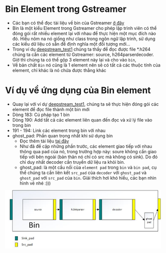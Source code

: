 # Bin Element trong Gstreamer
- Các bạn có thể đọc tài liệu về bin của Gstreamer [ở đây](https://gstreamer.freedesktop.org/documentation/application-development/basics/bins.html?gi-language=c)
- Bin là một kiểu Element trong Gstreamer cho phép lập trình viên có thể đóng gói rất nhiều element lại với nhau để thực hiện một mục đích nào đó. Hiểu nôm na nó giống như class trong ngôn ngữ lập trình, sử dụng các kiểu dữ liệu có sẵn để định nghĩa một đối tượng mới...  
-  Trong ví dụ [deepstream_test1](https://github.com/tienln4/deepstream_from_scratch/blob/main/doc/deepstream_test1.md) chúng ta thấy để đọc được file *.h264 chúng ta cần các element từ Gstreamer: source, h264parserdecoder. Giờ thì chúng ta có thể gộp 3 element này lại và cho vào `bin`, 
- Về bản chất `Bin` nó cũng là 1 element nên sẽ có tất cả các thuộc tính của element, chỉ khác là nó chứa được thằng khác

# Ví dụ về ứng dụng của Bin element
- Quay lại với ví dự [deepstream_test1](https://github.com/tienln4/deepstream_from_scratch/blob/main/doc/deepstream_test1.md), chúng ta sẽ thực hiện đóng gói các element để đọc file thành một bin mới
- Dòng 183: Cú pháp tạo 1 bin  
- Dòng 190: Add tất cả các element liên quan đến đọc và xử lý file vào trong bin
- 191 - 194: Link các element trong bin với nhau
- ghost_pad: Phần quan trọng nhất khi sử dụng bin
    - Đọc thêm tài liệu [tại đây](https://gstreamer.freedesktop.org/documentation/additional/design/gstghostpad.html?gi-language=c)
    - Như đã đề cập những phần trước, các element giao tiếp với nhau thông qua pad của nó, trong trường hợp này: soure không cần giao tiếp với bên ngoài (bản thân nó chỉ có src mà không có sink). Do đó chỉ duy nhất decoder cần truyền dữ liệu ra khỏi bin.
    - ghost_pad: là một cầu nối của `element pad` trong `bin` và `bin pad`, cụ thể chúng ta cần liên kết `src_pad` của `decoder` với `ghost_pad` và `ghost_pad` với `src_pad` của `bin`. Giải thích hơi khó hiểu, các bạn nhìn hình vẽ nhé :)))

![alt](images/../../images/bin.jpg)
